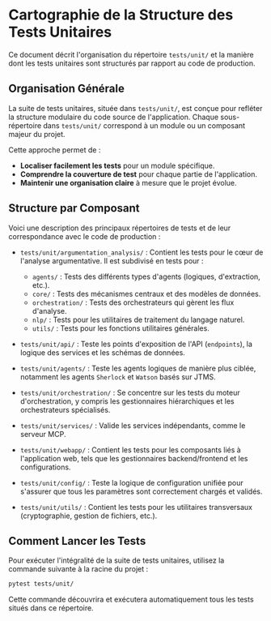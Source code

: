 # Cartographie de la Structure des Tests Unitaires

Ce document décrit l'organisation du répertoire `tests/unit/` et la manière dont les tests unitaires sont structurés par rapport au code de production.

## Organisation Générale

La suite de tests unitaires, située dans `tests/unit/`, est conçue pour refléter la structure modulaire du code source de l'application. Chaque sous-répertoire dans `tests/unit/` correspond à un module ou un composant majeur du projet.

Cette approche permet de :
-   **Localiser facilement les tests** pour un module spécifique.
-   **Comprendre la couverture de test** pour chaque partie de l'application.
-   **Maintenir une organisation claire** à mesure que le projet évolue.

## Structure par Composant

Voici une description des principaux répertoires de tests et de leur correspondance avec le code de production :

-   `tests/unit/argumentation_analysis/` : Contient les tests pour le cœur de l'analyse argumentative. Il est subdivisé en tests pour :
    -   `agents/` : Tests des différents types d'agents (logiques, d'extraction, etc.).
    -   `core/` : Tests des mécanismes centraux et des modèles de données.
    -   `orchestration/` : Tests des orchestrateurs qui gèrent les flux d'analyse.
    -   `nlp/` : Tests pour les utilitaires de traitement du langage naturel.
    -   `utils/` : Tests pour les fonctions utilitaires générales.

-   `tests/unit/api/` : Teste les points d'exposition de l'API (`endpoints`), la logique des services et les schémas de données.

-   `tests/unit/agents/` : Teste les agents logiques de manière plus ciblée, notamment les agents `Sherlock` et `Watson` basés sur JTMS.

-   `tests/unit/orchestration/` : Se concentre sur les tests du moteur d'orchestration, y compris les gestionnaires hiérarchiques et les orchestrateurs spécialisés.

-   `tests/unit/services/` : Valide les services indépendants, comme le serveur MCP.

-   `tests/unit/webapp/` : Contient les tests pour les composants liés à l'application web, tels que les gestionnaires backend/frontend et les configurations.

-   `tests/unit/config/` : Teste la logique de configuration unifiée pour s'assurer que tous les paramètres sont correctement chargés et validés.

-   `tests/unit/utils/` : Contient les tests pour les utilitaires transversaux (cryptographie, gestion de fichiers, etc.).

## Comment Lancer les Tests

Pour exécuter l'intégralité de la suite de tests unitaires, utilisez la commande suivante à la racine du projet :

```bash
pytest tests/unit/
```

Cette commande découvrira et exécutera automatiquement tous les tests situés dans ce répertoire.